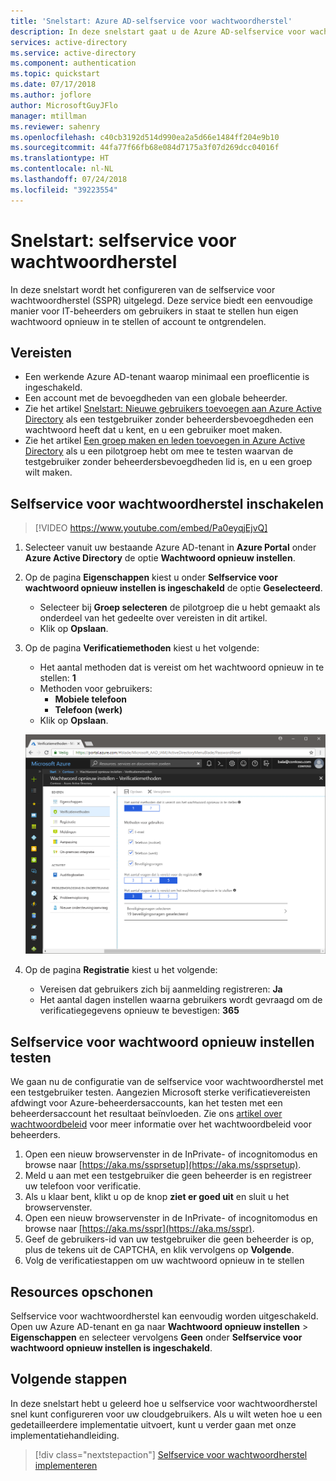 ```yaml
---
title: 'Snelstart: Azure AD-selfservice voor wachtwoordherstel'
description: In deze snelstart gaat u de Azure AD-selfservice voor wachtwoordherstel snel configureren, zodat gebruikers hun eigen wachtwoorden opnieuw kunnen instellen
services: active-directory
ms.service: active-directory
ms.component: authentication
ms.topic: quickstart
ms.date: 07/17/2018
ms.author: joflore
author: MicrosoftGuyJFlo
manager: mtillman
ms.reviewer: sahenry
ms.openlocfilehash: c40cb3192d514d990ea2a5d66e1484ff204e9b10
ms.sourcegitcommit: 44fa77f66fb68e084d7175a3f07d269dcc04016f
ms.translationtype: HT
ms.contentlocale: nl-NL
ms.lasthandoff: 07/24/2018
ms.locfileid: "39223554"
---
```

# <a name="quickstart-self-service-password-reset"></a>Snelstart: selfservice voor wachtwoordherstel

In deze snelstart wordt het configureren van de selfservice voor wachtwoordherstel (SSPR) uitgelegd. Deze service biedt een eenvoudige manier voor IT-beheerders om gebruikers in staat te stellen hun eigen wachtwoord opnieuw in te stellen of account te ontgrendelen.

## <a name="prerequisites"></a>Vereisten

* Een werkende Azure AD-tenant waarop minimaal een proeflicentie is ingeschakeld.
* Een account met de bevoegdheden van een globale beheerder.
* Zie het artikel [Snelstart: Nieuwe gebruikers toevoegen aan Azure Active Directory](../add-users-azure-active-directory.md) als een testgebruiker zonder beheerdersbevoegdheden een wachtwoord heeft dat u kent, en u een gebruiker moet maken.
* Zie het artikel [Een groep maken en leden toevoegen in Azure Active Directory](../active-directory-groups-create-azure-portal.md) als u een pilotgroep hebt om mee te testen waarvan de testgebruiker zonder beheerdersbevoegdheden lid is, en u een groep wilt maken.

## <a name="enable-self-service-password-reset"></a>Selfservice voor wachtwoordherstel inschakelen

> [!VIDEO https://www.youtube.com/embed/Pa0eyqjEjvQ]

1. Selecteer vanuit uw bestaande Azure AD-tenant in **Azure Portal** onder **Azure Active Directory** de optie **Wachtwoord opnieuw instellen**.

2. Op de pagina **Eigenschappen** kiest u onder **Selfservice voor wachtwoord opnieuw instellen is ingeschakeld** de optie **Geselecteerd**.
    * Selecteer bij **Groep selecteren** de pilotgroep die u hebt gemaakt als onderdeel van het gedeelte over vereisten in dit artikel.
    * Klik op **Opslaan**.

3. Op de pagina **Verificatiemethoden** kiest u het volgende:
   * Het aantal methoden dat is vereist om het wachtwoord opnieuw in te stellen: **1**
   * Methoden voor gebruikers:
      * **Mobiele telefoon**
      * **Telefoon (werk)**
   * Klik op **Opslaan**.

    ![Verificatie][Authentication]

4. Op de pagina **Registratie** kiest u het volgende:
   * Vereisen dat gebruikers zich bij aanmelding registreren: **Ja**
   * Het aantal dagen instellen waarna gebruikers wordt gevraagd om de verificatiegegevens opnieuw te bevestigen: **365**

## <a name="test-self-service-password-reset"></a>Selfservice voor wachtwoord opnieuw instellen testen

We gaan nu de configuratie van de selfservice voor wachtwoordherstel met een testgebruiker testen. Aangezien Microsoft sterke verificatievereisten afdwingt voor Azure-beheerdersaccounts, kan het testen met een beheerdersaccount het resultaat beïnvloeden. Zie ons [artikel over wachtwoordbeleid](concept-sspr-policy.md) voor meer informatie over het wachtwoordbeleid voor beheerders.

1. Open een nieuw browservenster in de InPrivate- of incognitomodus en browse naar [https://aka.ms/ssprsetup](https://aka.ms/ssprsetup).
2. Meld u aan met een testgebruiker die geen beheerder is en registreer uw telefoon voor verificatie.
3. Als u klaar bent, klikt u op de knop **ziet er goed uit** en sluit u het browservenster.
4. Open een nieuw browservenster in de InPrivate- of incognitomodus en browse naar [https://aka.ms/sspr](https://aka.ms/sspr).
5. Geef de gebruikers-id van uw testgebruiker die geen beheerder is op, plus de tekens uit de CAPTCHA, en klik vervolgens op **Volgende**.
6. Volg de verificatiestappen om uw wachtwoord opnieuw in te stellen

## <a name="clean-up-resources"></a>Resources opschonen

Selfservice voor wachtwoordherstel kan eenvoudig worden uitgeschakeld. Open uw Azure AD-tenant en ga naar **Wachtwoord opnieuw instellen** > **Eigenschappen** en selecteer vervolgens **Geen** onder **Selfservice voor wachtwoord opnieuw instellen is ingeschakeld**.

## <a name="next-steps"></a>Volgende stappen

In deze snelstart hebt u geleerd hoe u selfservice voor wachtwoordherstel snel kunt configureren voor uw cloudgebruikers. Als u wilt weten hoe u een gedetailleerdere implementatie uitvoert, kunt u verder gaan met onze implementatiehandleiding.

> [!div class="nextstepaction"]
> [Selfservice voor wachtwoordherstel implementeren](howto-sspr-deployment.md)

[Authentication]: ./media/quickstart-sspr/sspr-authentication-methods.png "Azure Active Directory-verificatiemethoden die beschikbaar zijn en hoeveel er vereist zijn"
